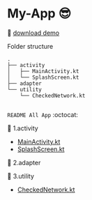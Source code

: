 # My-App :sunglasses:

:small_red_triangle_down: [download demo](https://github.com/alirezabashi98/My-App/raw/master/app-demo.apk) 

Folder structure

```
.
├── activity
│   ├── MainActivity.kt
│   └── SplashScreen.kt
├── adapter
└── utility
    └── CheckedNetwork.kt


   ``` 
   
   ``README All App`` :octocat:
 
:file_folder: 1.activity
 + [MainActivity.kt](https://github.com/alirezabashi98/My-App/blob/master/README/activity/MainActivity.md)
 + [SplashScreen.kt](https://github.com/alirezabashi98/My-App/blob/master/README/activity/SplashScreen.md)
 
:file_folder: 2.adapter

:file_folder: 3.utility
 + [CheckedNetwork.kt](https://github.com/alirezabashi98/My-App/blob/master/README/utility/CheckedNetwork.md)
 
